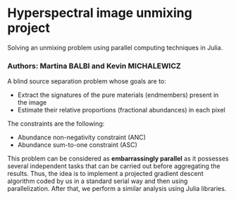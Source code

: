 # Hyperspectral image unmixing project
Solving an unmixing problem using parallel computing techniques in Julia.

### Authors: Martina BALBI and Kevin MICHALEWICZ

A blind source separation problem whose goals are to:
<ul>
  <li>Extract the signatures of the pure materials (endmembers) present in the image</li>
  <li>Estimate their relative proportions (fractional abundances) in each pixel</li>
</ul>

The constraints are the following:
<ul>
  <li>Abundance non-negativity constraint (ANC)</li>
  <li>Abundance sum-to-one constraint (ASC)</li>
</ul>

This problem can be considered as **embarrassingly parallel** as it possesses several independent tasks that can be carried out before aggregating the results. Thus, the idea is to implement a projected gradient descent algorithm coded by us in a standard serial way and then using parallelization. After that, we perform a similar analysis using Julia libraries. 
